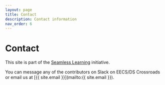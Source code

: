 ```yaml
---
layout: page
title: Contact
description: Contact information
nav_order: 6
---
```


# Contact

This site is part of the [Seamless Learning](https://github.com/berkeley-cdss/seamless-learning) initiative.

You can message any of the contributors on Slack on EECS/DS Crossroads or email us at [{{ site.email }}](mailto:{{ site.email }}).
